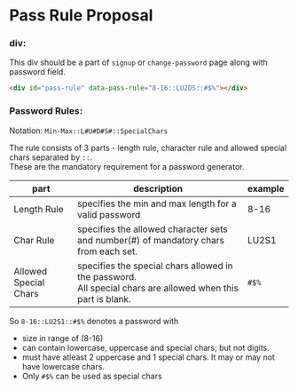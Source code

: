 # Pass Rule Proposal

### div:

This div should be a part of `signup` or `change-password` page along with password field.

```html
<div id="pass-rule" data-pass-rule="8-16::LU2DS::#$%"></div>
```

### Password Rules:

Notation: `Min-Max::L#U#D#S#::SpecialChars`

The rule consists of 3 parts - length rule, character rule and allowed special chars separated by `::`.  
These are the mandatory requirement for a password generator.

| part                  | description                                                                                                     | example |
| --------------------- | --------------------------------------------------------------------------------------------------------------- | ------- |
| Length Rule           | specifies the min and max length for a valid password                                                           | 8-16    |
| Char Rule             | specifies the allowed character sets and number(#) of mandatory chars from each set.                            | LU2S1   |
| Allowed Special Chars | specifies the special chars allowed in the password. <br>All special chars are allowed when this part is blank. | `#$%`   |

So `8-16::LU2S1::#$%` denotes a password with

- size in range of (8-16)
- can contain lowercase, uppercase and special chars; but not digits.
- must have atleast 2 uppercase and 1 special chars. It may or may not have lowercase chars.
- Only `#$%` can be used as special chars
